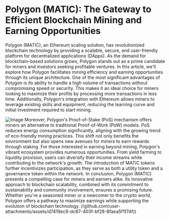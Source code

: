# Polygon (MATIC): The Gateway to Efficient Blockchain Mining and Earning Opportunities
Polygon (MATIC), an Ethereum scaling solution, has revolutionized blockchain technology by providing a scalable, secure, and user-friendly platform for decentralized applications (DApps). As the demand for blockchain-based solutions grows, Polygon stands out as a prime candidate for miners and investors seeking profitable ventures. In this article, we'll explore how Polygon facilitates mining efficiency and earning opportunities through its unique architecture.
One of the most significant advantages of Polygon is its ability to handle a high volume of transactions without compromising speed or security. This makes it an ideal choice for miners looking to maximize their profits by processing more transactions in less time. Additionally, Polygon's integration with Ethereum allows miners to leverage existing skills and equipment, reducing the learning curve and initial investment required to start mining.

![Image](https://github.com/user-attachments/assets/d7419ec9-dc67-403f-bf28-8faea5f1f74f)
Moreover, Polygon's Proof-of-Stake (PoS) mechanism offers miners an alternative to traditional Proof-of-Work (PoW) models. PoS reduces energy consumption significantly, aligning with the growing trend of eco-friendly mining practices. This shift not only benefits the environment but also opens new avenues for miners to earn rewards through staking.
For those interested in earning beyond mining, Polygon's vibrant ecosystem provides numerous opportunities. From yield farming to liquidity provision, users can diversify their income streams while contributing to the network's growth. The introduction of MATIC tokens further incentivizes participation, as they serve as both a utility token and a governance token within the network.
In conclusion, Polygon (MATIC) presents a compelling case for miners and earners alike. Its innovative approach to blockchain scalability, combined with its commitment to sustainability and community involvement, ensures a promising future. Whether you're a seasoned miner or a newcomer to the crypto world, Polygon offers a pathway to maximize earnings while supporting the evolution of blockchain technology. 
 //github.com/user-attachments/assets/d7419ec9-dc67-403f-bf28-8faea5f1f74f))
